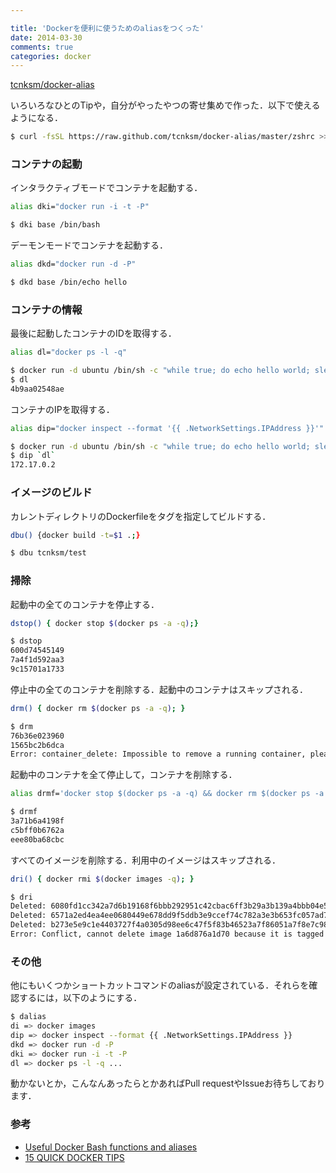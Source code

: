 ```yaml
---

title: 'Dockerを便利に使うためのaliasをつくった'
date: 2014-03-30
comments: true
categories: docker
---
```


[tcnksm/docker-alias](https://github.com/tcnksm/docker-alias)

いろいろなひとのTipや，自分がやったやつの寄せ集めで作った．以下で使えるようになる．

```bash
$ curl -fsSL https://raw.github.com/tcnksm/docker-alias/master/zshrc >> ~/.zshrc && source ~/.zshrc
```

### コンテナの起動

インタラクティブモードでコンテナを起動する．

```bash
alias dki="docker run -i -t -P"
```

```bash
$ dki base /bin/bash
```

デーモンモードでコンテナを起動する．

```bash
alias dkd="docker run -d -P"
```

```bash
$ dkd base /bin/echo hello
```

### コンテナの情報

最後に起動したコンテナのIDを取得する．

```bash
alias dl="docker ps -l -q"
```

```bash
$ docker run -d ubuntu /bin/sh -c "while true; do echo hello world; sleep 1; done"
$ dl
4b9aa02548ae
```

コンテナのIPを取得する．

```bash
alias dip="docker inspect --format '{{ .NetworkSettings.IPAddress }}'"
```

```bash
$ docker run -d ubuntu /bin/sh -c "while true; do echo hello world; sleep 1; done"
$ dip `dl`
172.17.0.2
```

### イメージのビルド

カレントディレクトリのDockerfileをタグを指定してビルドする．

```bash
dbu() {docker build -t=$1 .;}
```

```bash
$ dbu tcnksm/test 
```
### 掃除

起動中の全てのコンテナを停止する．

```bash
dstop() { docker stop $(docker ps -a -q);}
```

```bash
$ dstop
600d74545149
7a4f1d592aa3
9c15701a1733
```

停止中の全てのコンテナを削除する．起動中のコンテナはスキップされる．

```bash
drm() { docker rm $(docker ps -a -q); }
```

```bash
$ drm
76b36e023960
1565bc2b6dca
Error: container_delete: Impossible to remove a running container, please stop it first
```

起動中のコンテナを全て停止して，コンテナを削除する．

```bash
alias drmf='docker stop $(docker ps -a -q) && docker rm $(docker ps -a -q)'
```

```bash
$ drmf
3a71b6a4198f
c5bff0b6762a
eee80ba68cbc
```

すべてのイメージを削除する．利用中のイメージはスキップされる．

```bash
dri() { docker rmi $(docker images -q); }
```

```bash
$ dri
Deleted: 6080fd1cc342a7d6b19168f6bbb292951c42cbac6ff3b29a3b139a4bbb04e5d2
Deleted: 6571a2ed4ea4ee0680449e678dd9f5ddb3e9ccef74c782a3e3b653fc057ad786
Deleted: b273e5e9c1e4403727f4a0305d98ee6c47f5f83b46523a7f86051a7f8e7c980a
Error: Conflict, cannot delete image 1a6d876a1d70 because it is tagged in multiple repositories, use -f to force
```

### その他

他にもいくつかショートカットコマンドのaliasが設定されている．それらを確認するには，以下のようにする．

```bash
$ dalias
di => docker images
dip => docker inspect --format {{ .NetworkSettings.IPAddress }}
dkd => docker run -d -P
dki => docker run -i -t -P
dl => docker ps -l -q ...
```

動かないとか，こんなんあったらとかあればPull requestやIssueお待ちしております．


### 参考

- [Useful Docker Bash functions and aliases](http://www.kartar.net/2014/03/some-useful-docker-bash-functions-and-aliases/)
- [15 QUICK DOCKER TIPS](http://www.centurylinklabs.com/15-quick-docker-tips/)
